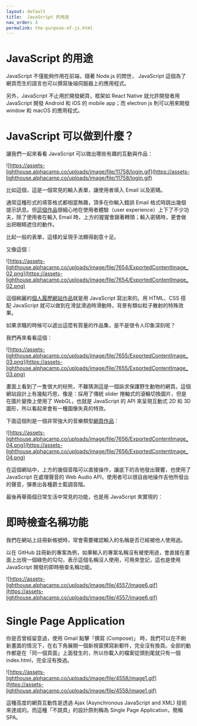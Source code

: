 ```yaml
---
layout: default
title:  JavaScript 的用途
nav_order: 3
permalink: the-purpose-of-js.html
---
```

# JavaScript 的用途

JavaScript 不僅能夠作用在前端，隨著 Node.js 的問世， JavaScript 這個為了網頁而生的語言也可以撰寫後端伺服器上的應用程式。

另外，JavaScript 不止用於開發網頁，框架如 React Native 就允許開發者用 JavaScript 開發 Android 和 iOS 的 mobile app；而 electron js 則可以用來開發 window 和 macOS 的應用程式。

# JavaScript 可以做到什麼？

讓我們一起來看看 JavaScript 可以做出哪些有趣的互動與作品：

![https://assets-lighthouse.alphacamp.co/uploads/image/file/11758/login.gif](https://assets-lighthouse.alphacamp.co/uploads/image/file/11758/login.gif)

比如這個，這是一個常見的輸入表單，讓使用者填入 Email 以及密碼。

通常這種形式的填答格式都相當無趣，頂多在你輸入錯誤 Email 格式時跳出幾個提示訊息。但[這個作品](https://codepen.io/dsenneff/full/2d338b0adf97472ebc5d473cf1fa910b)很細心地在使用者體驗（user experience）上下了不少功夫，除了使用者在輸入 Email 時，上方的猩猩會跟著轉頭；輸入密碼時，更會做出把眼睛遮住的動作。

比起一般的表單，這樣的呈現手法顯得創意十足。

又像這個：

![https://assets-lighthouse.alphacamp.co/uploads/image/file/7654/ExportedContentImage_02.png](https://assets-lighthouse.alphacamp.co/uploads/image/file/7654/ExportedContentImage_02.png)

這個絢麗的[個人履歷網站作品](about:blank)就是用 JavaScript 寫出來的。用 HTML、CSS 搭配 JavaScript 就可以做到在滑鼠滑過時滑動時，背景有類似粒子散射的特殊效果。

如果求職的時候可以遞出這麼有質量的作品集，是不是很令人印象深刻呢？

我們再來看看這個：

![https://assets-lighthouse.alphacamp.co/uploads/image/file/7655/ExportedContentImage_03.png](https://assets-lighthouse.alphacamp.co/uploads/image/file/7655/ExportedContentImage_03.png)

畫面上看到了一隻很大的棕熊，不難猜測這是一個訴求保護野生動物的網頁。這個網站設計上有幾點巧思，像是：採用了傳統 slider 捲軸式的滾輪切換圖片，但是在圖片變換上使用了 WebGL，也就是 JavaScript 的 API 來呈現互動式 2D 和 3D 圖形，所以看起來會有一種圖像失真的特效。

下面這個則是一個非常強大的音樂類型[網頁作品](https://codepen.io/gregh/full/zNzvOm)：

![https://assets-lighthouse.alphacamp.co/uploads/image/file/7656/ExportedContentImage_04.png](https://assets-lighthouse.alphacamp.co/uploads/image/file/7656/ExportedContentImage_04.png)

在這個網站中，上方的幾個音階可以直接操作，讓底下的吉他發出聲響，也使用了 JavaScript 在處理聲音的 Web Audio API，使用者可以很自由地操作吉他所發出的聲音，彈奏出各種爵士藍調音階。

最後再舉兩個日常生活中常見的功能，也是用 JavaScript 來實現的：

# 即時檢查名稱功能

我們在網站上註冊新帳號時，常會需要確認輸入的名稱是否已經被他人使用過。

以在 GitHub 註冊新的專案為例，如果輸入的專案名稱沒有被使用過，會直接在畫面上出現一個綠色的勾勾，表示這個名稱沒人使用，可用來登記，這也是使用 JavaScript 開發的即時檢查名稱功能。

![https://assets-lighthouse.alphacamp.co/uploads/image/file/4557/image6.gif](https://assets-lighthouse.alphacamp.co/uploads/image/file/4557/image6.gif)

# Single Page Application

你是否曾經留意過，使用 Gmail 點擊「撰寫 (Compose)」 時，我們可以在不刷新畫面的情況下，在右下角展開一個新視窗撰寫新郵件，完全沒有換頁。全部的動作都是在「同一個頁面」上面發生的，所以你載入的檔案從頭到尾就只有一個 index.html，完全沒有換過。

![https://assets-lighthouse.alphacamp.co/uploads/image/file/4558/image1.gif](https://assets-lighthouse.alphacamp.co/uploads/image/file/4558/image1.gif)

這種高度的網頁互動性是透過 Ajax (Asynchronous JavaScript and XML) 技術來達成的。而這種「不跳頁」的設計原則稱為 Single Page Application，簡稱 SPA。
